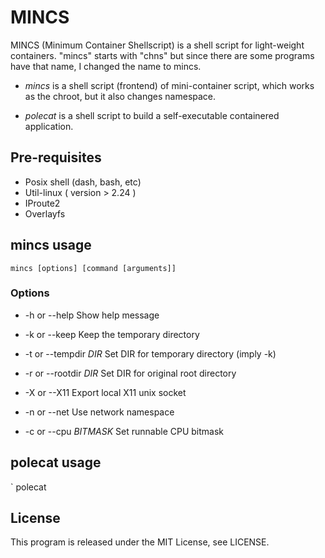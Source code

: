 # MINCS

MINCS (Minimum Container Shellscript) is a shell script for light-weight
containers. "mincs" starts with "chns" but since there are some programs
have that name, I changed the name to mincs.

* *mincs* is a shell script (frontend) of mini-container script, which
 works as the chroot, but it also changes namespace.

* *polecat* is a shell script to build a self-executable containered
 application.

## Pre-requisites

- Posix shell (dash, bash, etc)
- Util-linux ( version > 2.24 )
- IProute2
- Overlayfs

## mincs usage

` mincs [options] [command [arguments]] `

### Options

* -h or --help
       Show help message

* -k or --keep
       Keep the temporary directory

* -t or --tempdir *DIR*
       Set DIR for temporary directory (imply -k)

* -r or --rootdir *DIR*
       Set DIR for original root directory

* -X or --X11
       Export local X11 unix socket

* -n or --net
       Use network namespace

* -c or --cpu *BITMASK*
       Set runnable CPU bitmask

## polecat usage

` polecat <rootdir> <command>

## License

This program is released under the MIT License, see LICENSE.
